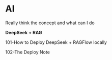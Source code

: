 # AI 

Really think the concept and what can I do



**DeepSeek + RAG**

101-How to Deploy DeepSeek + RAGFlow locally

102-The Deploy Note
